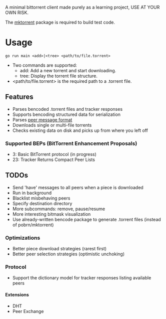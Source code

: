 A minimal bittorrent client made purely as a learning project, USE AT YOUR OWN RISK.

The [mktorrent](github.com/pobrn/mktorrent/) package is required to build test code.

# Usage
```console
go run main <add>|<tree> <path/to/file.torrent>
```

- Two commands are supported:
  - add: Add a new torrent and start downloading.
  - tree: Display the torrent file structure.
- <path/to/file.torrent> is the required path to a .torrent file.

## Features
- Parses bencoded .torrent files and tracker responses
- Supports bencoding structured data for serialization
- Parses [peer message format](https://wiki.theory.org/BitTorrentSpecification#Messages)
- Downloads single or multi-file torrents
- Checks existing data on disk and picks up from where you left off

### Supported BEPs (BitTorrent Enhancement Proposals)
- 3: Basic BitTorrent protocol (in progress)
- 23: Tracker Returns Compact Peer Lists

## TODOs
- Send 'have' messages to all peers when a piece is downloaded
- Run in background
- Blacklist misbehaving peers
- Specify destination directory
- More subcommands: remove, pause/resume
- More interesting bitmask visualization
- Use already-written bencode package to generate .torrent files (instead of pobrn/mktorrent)

### Optimizations
- Better piece download strategies (rarest first)
- Better peer selection strategies (optimistic unchoking)

### Protocol
- Support the dictionary model for tracker responses listing available peers
#### Extensions
- DHT
- Peer Exchange
